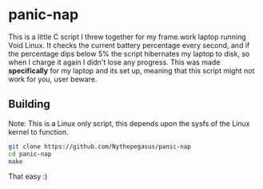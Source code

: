 # panic-nap
This is a little C script I threw together for my frame.work laptop running Void Linux. It checks the current battery percentage every second, and if the percentage dips below 5% the script hibernates my laptop to disk, so when I charge it again I didn't lose any progress. This was made **specifically** for my laptop and its set up, meaning that this script might not work for you, user beware. 

## Building
Note: This is a Linux only script, this depends upon the sysfs of the Linux kernel to function.
```sh
git clone https://github.com/Nythepegasus/panic-nap
cd panic-nap
make
```
That easy :)
